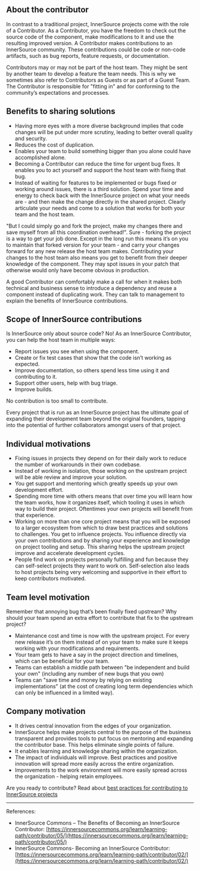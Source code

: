 ## About the contributor

In contrast to a traditional project, InnerSource projects come with the role of a Contributor. As a Contributor, you have the freedom to check out the source code of the component, make modifications to it and use the resulting improved version. A Contributor makes contributions to an InnerSource community. These contributions could be code or non-code artifacts, such as bug reports, feature requests, or documentation.

Contributors may or may not be part of the host team. They might be sent by another team to develop a feature the team needs. This is why we sometimes also refer to Contributors as Guests or as part of a Guest Team. The Contributor is responsible for "fitting in" and for conforming to the community’s expectations and processes.

## Benefits to sharing solutions

* Having more eyes with a more diverse background implies that code changes will be put under more scrutiny, leading to better overall quality and security.
* Reduces the cost of duplication.
* Enables your team to build something bigger than you alone could have accomplished alone.
* Becoming a Contributor can reduce the time for urgent bug fixes. It enables you to act yourself and support the host team with fixing that bug.
* Instead of waiting for features to be implemented or bugs fixed or working around issues, there is a third solution. Spend your time and energy to check back with the InnerSource project on what your needs are - and then make the change directly in the shared project. Clearly articulate your needs and come to a solution that works for both your team and the host team.

"But I could simply go and fork the project, make my changes there and save myself from all this coordination overhead!". Sure - forking the project is a way to get your job done. Except in the long run this means it’s on you to maintain that forked version for your team - and carry your changes forward for any new release the host team makes. Contributing your changes to the host team also means you get to benefit from their deeper knowledge of the component. They may spot issues in your patch that otherwise would only have become obvious in production.

A good Contributor can comfortably make a call for when it makes both technical and business sense to introduce a dependency and reuse a component instead of duplicating work. They can talk to management to explain the benefits of InnerSource contributions.

## Scope of InnerSource contributions

Is InnerSource only about source code? No! As an InnerSource Contributor, you can help the host team in multiple ways:

* Report issues you see when using the component.
* Create or fix test cases that show that the code isn’t working as expected.
* Improve documentation, so others spend less time using it and contributing to it.
* Support other users, help with bug triage.
* Improve builds.

No contribution is too small to contribute.

Every project that is run as an InnerSource project has the ultimate goal of expanding their development team beyond the original founders, tapping into the potential of further collaborators amongst users of that project.

## Individual motivations

* Fixing issues in projects they depend on for their daily work to reduce the number of workarounds in their own codebase.
* Instead of working in isolation, those working on the upstream project will be able review and improve your solution.
* You get support and mentoring which greatly speeds up your own development effort.
* Spending more time with others means that over time you will learn how the team works, how it organizes itself, which tooling it uses in which way to build their project. Oftentimes your own projects will benefit from that experience.
* Working on more than one core project means that you will be exposed to a larger ecosystem from which to draw best practices and solutions to challenges.
You get to influence projects. You influence directly via your own contributions and by sharing your experience and knowledge on project tooling and setup. This sharing helps the upstream project improve and accelerate development cycles.
* People find work on projects personally fulfilling and fun because they can self-select projects they want to work on. Self-selection also leads to host projects being very welcoming and supportive in their effort to keep contributors motivated.

## Team level motivation

Remember that annoying bug that’s been finally fixed upstream? Why should your team spend an extra effort to contribute that fix to the upstream project?

* Maintenance cost and time is now with the upstream project. For every new release it’s on them instead of on your team to make sure it keeps working with your modifications and requirements.
* Your team gets to have a say in the project direction and timelines, which can be beneficial for your team.
* Teams can establish a middle path between "be independent and build your own" (including any number of new bugs that you own)
* Teams can "save time and money by relying on existing implementations" (at the cost of creating long term dependencies which can only be influenced in a limited way).

## Company motivation

* It drives central innovation from the edges of your organization.
* InnerSource helps make projects central to the purpose of the business transparent and provides tools to put focus on mentoring and expanding the contributor base. This helps eliminate single points of failure.
* It enables learning and knowledge sharing within the organization.
* The impact of individuals will improve. Best practices and positive innovation will spread more easily across the entire organization.
* Improvements to the work environment will more easily spread across the organization - helping retain employees.

Are you ready to contribute? Read about [best practices for contributing to InnerSource projects](./contributing-best-practices.md)

---
References:

* InnerSource Commons – The Benefits of Becoming an InnerSource Contributor: [https://innersourcecommons.org/learn/learning-path/contributor/05/](https://innersourcecommons.org/learn/learning-path/contributor/05/)
* InnerSource Commons- Becoming an InnerSource Contributor: [https://innersourcecommons.org/learn/learning-path/contributor/02/](https://innersourcecommons.org/learn/learning-path/contributor/02/)
